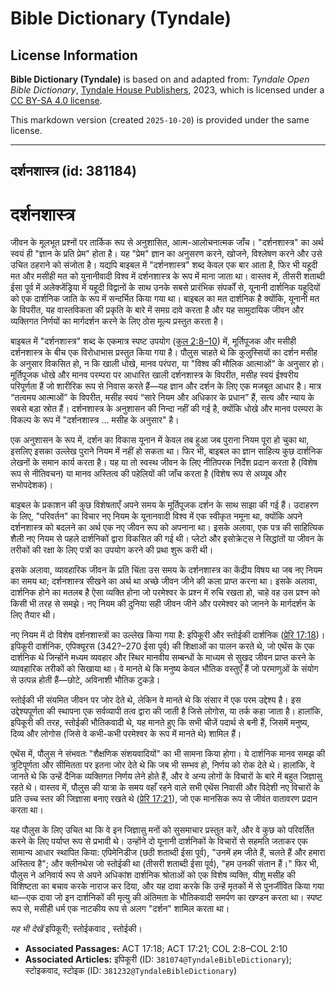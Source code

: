 # Bible Dictionary (Tyndale)

## License Information

**Bible Dictionary (Tyndale)** is based on and adapted from: _Tyndale Open Bible Dictionary_, [Tyndale House Publishers](https://tyndaleopenresources.com/), 2023, which is licensed under a [CC BY-SA 4.0 license](https://creativecommons.org/licenses/by-sa/4.0/legalcode.en).

This markdown version (created `2025-10-20`) is provided under the same license.



--------------------------------

## दर्शनशास्त्र (id: 381184)

दर्शनशास्त्र
============

जीवन के मूलभूत प्रश्नों पर तार्किक रूप से अनुशासित, आत्म\-आलोचनात्मक जाँच। "दर्शनशास्त्र" का अर्थ स्वयं ही "ज्ञान के प्रति प्रेम" होता है। यह "प्रेम" ज्ञान का अनुसरण करने, खोजने, विश्लेषण करने और उसे उचित ठहराने को संजोता है। यद्यपि बाइबल में "दर्शनशास्त्र" शब्द केवल एक बार आता है, फिर भी यहूदी मत और मसीही मत को युनानीवादी विश्व में दर्शनशास्त्र के रूप में माना जाता था। वास्तव में, तीसरी शताब्दी ईसा पूर्व में अलेक्जेंड्रिया में यहूदी विद्वानों के साथ उनके सबसे प्रारंभिक संपर्कों से, यूनानी दार्शनिक यहूदियों को एक दार्शनिक जाति के रूप में सन्दर्भित किया गया था। बाइबल का मत दार्शनिक है क्योंकि, यूनानी मत के विपरीत, यह वास्तविकता की प्रकृति के बारे में समग्र दावे करता है और यह सामुदायिक जीवन और व्यक्तिगत निर्णयों का मार्गदर्शन करने के लिए ठोस मूल्य प्रस्तुत करता है।

बाइबल में "दर्शनशास्त्र" शब्द के एकमात्र स्पष्ट उपयोग ([कुल 2:8–10](https://ref.ly/Col2:8-Col2:10)) में, मूर्तिपूजक और मसीही दर्शनशास्त्र के बीच एक विरोधाभास प्रस्तुत किया गया है। पौलुस चाहते थे कि कुलुस्सियों का दर्शन मसीह के अनुसार विकसित हो, न कि खाली धोखे, मानव परंपरा, या "विश्व की मौलिक आत्माओं" के अनुसार हो। मूर्तिपूजक धोखे और मानव परम्परा पर आधारित खाली दर्शनशास्त्र के विपरीत, मसीह स्वयं ईश्वरीय परिपूर्णता हैं जो शारीरिक रूप से निवास करते हैं—यह ज्ञान और दर्शन के लिए एक मजबूत आधार है। मात्र “तत्वमय आत्माओं” के विपरीत, मसीह स्वयं “सारे नियम और अधिकार के प्रधान” हैं, सत्य और न्याय के सबसे बड़ा स्रोत हैं। दर्शनशास्त्र के अनुशासन की निन्दा नहीं की गई है, क्योंकि धोखे और मानव परम्परा के विकल्प के रूप में "दर्शनशास्त्र … मसीह के अनुसार" है।

एक अनुशासन के रूप में, दर्शन का विकास यूनान में केवल तब हुआ जब पुराना नियम पूरा हो चुका था, इसलिए इसका उल्लेख पुराने नियम में नहीं हो सकता था। फिर भी, बाइबल का ज्ञान साहित्य कुछ दार्शनिक लेखनों के समान कार्य करता है। यह या तो स्वस्थ जीवन के लिए नीतिपरक निर्देश प्रदान करता है (विशेष रूप से नीतिवचन) या मानव अस्तित्व की पहेलियों की जाँच करता है (विशेष रूप से अय्यूब और सभोपदेशक)।

बाइबल के प्रकाशन की कुछ विशेषताएँ अपने समय के मूर्तिपूजक दर्शन के साथ साझा की गई हैं। उदाहरण के लिए, "परिवर्तन" का विचार नए नियम के यूनानवादी विश्व में एक स्वीकृत नमूना था, क्योंकि अपने दर्शनशास्त्र को बदलने का अर्थ एक नए जीवन रूप को अपनाना था। इसके अलावा, एक पत्र की साहित्यिक शैली नए नियम से पहले दार्शनिकों द्वारा विकसित की गई थी। प्लेटो और इसोक्रेट्स ने सिद्धांतों या जीवन के तरीकों की रक्षा के लिए पत्रों का उपयोग करने की प्रथा शुरू करी थी।

इसके अलावा, व्यावहारिक जीवन के प्रति चिंता उस समय के दर्शनशास्त्र का केंद्रीय विषय था जब नए नियम का समय था; दर्शनशास्त्र सीखने का अर्थ था अच्छे जीवन जीने की कला प्राप्त करना था। इसके अलावा, दार्शनिक होने का मतलब है ऐसा व्यक्ति होना जो परमेश्वर के प्रश्न में रुचि रखता हो, चाहे वह उस प्रश्न को किसी भी तरह से समझे। नए नियम की दुनिया सही जीवन जीने और परमेश्वर को जानने के मार्गदर्शन के लिए तैयार थी।

नए नियम में दो विशेष दर्शनशास्त्रों का उल्लेख किया गया है: इपिकूरी और स्तोईकी दार्शनिक ([प्रेरि 17:18](https://ref.ly/Acts17:18))। इपिकूरी दार्शनिक, एपिक्यूरस (342?–270 ईसा पूर्व) की शिक्षाओं का पालन करते थे, जो एथेंस के एक दार्शनिक थे जिन्होंने मध्यम व्यवहार और स्थिर मानवीय सम्बन्धों के माध्यम से सुखद जीवन प्राप्त करने के व्यावहारिक तरीकों को सिखाया था। वे मानते थे कि मनुष्य केवल भौतिक वस्तुएँ हैं जो परमाणुओं के संयोग से उत्पन्न होती हैं—छोटे, अविनाशी भौतिक टुकड़े।

स्तोईकी भी संयमित जीवन पर जोर देते थे, लेकिन वे मानते थे कि संसार में एक परम उद्देश्य है। इस उद्देश्यपूर्णता की स्थापना एक सर्वव्यापी तत्व द्वारा की जाती है जिसे लोगोस, या तर्क कहा जाता है। हालांकि, इपिकूरी की तरह, स्तोईकी भौतिकवादी थे, यह मानते हुए कि सभी चीजें पदार्थ से बनी हैं, जिसमें मनुष्य, दिव्य और लोगोस (जिसे वे कभी\-कभी परमेश्वर के रूप में मानते थे) शामिल हैं।

एथेंस में, पौलुस ने संभवतः "शैक्षणिक संशयवादियों" का भी सामना किया होगा। ये दार्शनिक मानव समझ की त्रुटिपूर्णता और सीमितता पर इतना जोर देते थे कि जब भी सम्भव हो, निर्णय को रोक देते थे। हालांकि, वे जानते थे कि उन्हें दैनिक व्यक्तिगत निर्णय लेने होते हैं, और वे अन्य लोगों के विचारों के बारे में बहुत जिज्ञासु रहते थे। वास्तव में, पौलुस की यात्रा के समय वहाँ रहने वाले सभी एथेंस निवासी और विदेशी नए विचारों के प्रति उच्च स्तर की जिज्ञासा बनाए रखते थे ([प्रेरि 17:21](https://ref.ly/Acts17:21)), जो एक मानसिक रूप से जीवंत वातावरण प्रदान करता था।

यह पौलुस के लिए उचित था कि वे इन जिज्ञासु मनों को सुसमाचार प्रस्तुत करें, और वे कुछ को परिवर्तित करने के लिए पर्याप्त रूप से प्रभावी थे। उन्होंने दो यूनानी दार्शनिकों के विचारों से सहमति जताकर एक सामान्य आधार स्थापित किया: एपिमेनिडीज (छठी शताब्दी ईसा पूर्व), "उनमें हम जीते हैं, चलते हैं और हमारा अस्तित्व है"; और क्लीनथेस जो स्तोईकी था (तीसरी शताब्दी ईसा पूर्व), "हम उनकी संतान हैं।" फिर भी, पौलुस ने अनिवार्य रूप से अपने अधिकांश दार्शनिक श्रोताओं को एक विशेष व्यक्ति, यीशु मसीह की विशिष्टता का बचाव करके नाराज कर दिया, और यह दावा करके कि उन्हें मृतकों में से पुनर्जीवित किया गया था—एक दावा जो इन दार्शनिकों की मृत्यु की अंतिमता के भौतिकवादी समर्पण का खण्डन करता था। स्पष्ट रूप से, मसीही धर्म एक नाटकीय रूप से अलग "दर्शन" शामिल करता था।

*यह भी देखें*  इपिकूरी; स्तोईकवाद , स्तोईकी।

* **Associated Passages:** ACT 17:18; ACT 17:21; COL 2:8–COL 2:10
* **Associated Articles:** इपिकूरी (ID: `381074@TyndaleBibleDictionary`); स्टोइकवाद, स्टोइक (ID: `381232@TyndaleBibleDictionary`)

